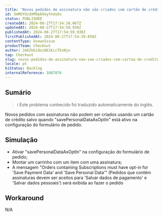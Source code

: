 ```yaml
---
title: 'Novos pedidos de assinatura não são criados com cartão de crédito salvo e savePersonalDataAsOptIn'
id: 5mMUYOzdXM9p69oythduOx
status: PUBLISHED
createdAt: 2024-08-27T17:54:38.067Z
updatedAt: 2024-08-27T17:54:59.938Z
publishedAt: 2024-08-27T17:54:59.938Z
firstPublishedAt: 2024-08-27T17:54:39.058Z
contentType: knownIssue
productTeam: Checkout
author: 2mXZkbi0oi061KicTExNjo
tag: Checkout
slug: novos-pedidos-de-assinatura-nao-sao-criados-com-cartao-de-credito-salvo-e-savepersonaldataasoptin
locale: pt
kiStatus: Backlog
internalReference: 1087876
---
```


## Sumário

>ℹ️ Este problema conhecido foi traduzido automaticamente do inglês.


Novos pedidos com assinaturas não podem ser criados usando um cartão de crédito salvo quando "savePersonalDataAsOptIn" está ativo na configuração do formulário de pedido.

## Simulação



- Ativar "savePersonalDataAsOptIn" na configuração do formulário de pedido;
- Montar um carrinho com um item com uma assinatura;
- A mensagem "Orders containing Subscriptions must have opt-in for 'Save Payment Data' and 'Save Personal Data'" (Pedidos que contêm assinaturas devem ser aceitos para 'Salvar dados de pagamento' e 'Salvar dados pessoais') será exibida ao fazer o pedido

## Workaround


N/A




